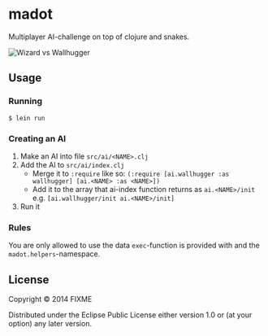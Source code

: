 # madot

Multiplayer AI-challenge on top of clojure and snakes.

![Wizard vs Wallhugger](https://github.com/baabelfish/madot/doc/madot.png)

## Usage

### Running
```
$ lein run
```

### Creating an AI
1. Make an AI into file `src/ai/<NAME>.clj`
2. Add the AI to `src/ai/index.clj`
   - Merge it to `:require` like so: `(:require [ai.wallhugger :as wallhugger] [ai.<NAME> :as <NAME>])`
   - Add it to the array that ai-index function returns as `ai.<NAME>/init` e.g. `[ai.wallhugger/init ai.<NAME>/init]`
3. Run it

### Rules
You are only allowed to use the data `exec`-function is provided with and the
`madot.helpers`-namespace.

## License

Copyright © 2014 FIXME

Distributed under the Eclipse Public License either version 1.0 or (at
your option) any later version.
